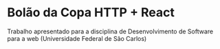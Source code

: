 # Bolão da Copa HTTP + React
Trabalho apresentado para a disciplina de Desenvolvimento de Software para a web (Universidade Federal de São Carlos)
